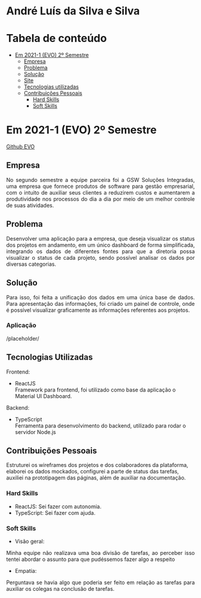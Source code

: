 # André Luís da Silva e Silva

# Tabela de conteúdo
   - [Em 2021-1 (EVO) 2º Semestre](#em-2021-1-EVO-1º-semestre)
        - [Empresa](#empresa)
        - [Problema](#problema)
        - [Solução](#solução)
        - [Site](#site)
        - [Tecnologias utilizadas](#tecnologias-utilizadas)
        - [Contribuições Pessoais](#contribuições-pessoais)
            - [Hard Skills](#hard-skills)
            - [Soft Skills](#soft-skills)

# Em 2021-1 (EVO) 2º Semestre
[Github EVO](https://github.com/AndreSilva358/api-EVO)

## Empresa
<p align="justify">
No segundo semestre a equipe parceira foi a GSW Soluções Integradas, uma empresa que fornece produtos de software para gestão empresarial, com o intuito de auxiliar seus clientes a reduzirem custos e aumentarem a produtividade nos processos do dia a dia por meio de um melhor controle de suas atividades.



## Problema
<p align="justify">
Desenvolver uma aplicação para a empresa, que deseja visualizar os status dos projetos em andamento, em um único dashboard de forma simplificada, integrando os dados de diferentes fontes para que a diretoria possa visualizar o status de cada projeto, sendo possível analisar os dados por diversas categorias.
</p>

## Solução
<p align="justify">
   Para isso, foi feita a unificação dos dados em uma única base de dados. Para apresentação das informações, foi criado um painel de controle, onde é possível visualizar graficamente as informações referentes aos projetos.



</p>

### Aplicação
/placeholder/



## Tecnologias Utilizadas
Frontend:
- ReactJS \
Framework para frontend, foi utilizado como base da aplicação o Material UI Dashboard. 


Backend:
- TypeScript  \
Ferramenta para desenvolvimento do backend, utilizado para rodar o servidor Node.js

## Contribuições Pessoais

Estruturei os wireframes dos projetos e dos colaboradores da plataforma, elaborei os dados mockados, configurei a parte de status das tarefas, auxiliei na prototipagem das páginas, além de auxiliar na documentação.

### Hard Skills
- ReactJS: Sei fazer com autonomia.
- TypeScript: Sei fazer com ajuda.

### Soft Skills
- Visão geral:
<p align="justify">
Minha equipe não realizava uma boa divisão de tarefas, ao perceber isso tentei abordar o assunto para que pudéssemos fazer algo a respeito
</p>

- Empatia:
<p align="justify">
Perguntava se havia algo que poderia ser feito em relação as tarefas para auxiliar os colegas na conclusão de tarefas.
</p>

